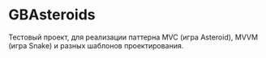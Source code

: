 # GBAsteroids
Тестовый проект, для реализации паттерна MVC (игра Asteroid), MVVM (игра Snake) и разных шаблонов проектирования.
